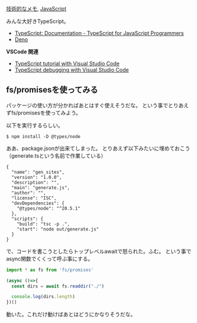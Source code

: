 [技術的なメモ](%E6%8A%80%E8%A1%93%E7%9A%84%E3%81%AA%E3%83%A1%E3%83%A2), [JavaScript](JavaScript)

みんな大好きTypeScript。

- [TypeScript: Documentation - TypeScript for JavaScript Programmers](https://www.typescriptlang.org/docs/handbook/typescript-in-5-minutes.html)
- [Deno](Deno)

**VSCode 関連**

- [TypeScript tutorial with Visual Studio Code](https://code.visualstudio.com/docs/typescript/typescript-tutorial)
- [TypeScript debugging with Visual Studio Code](https://code.visualstudio.com/docs/typescript/typescript-debugging)

## fs/promisesを使ってみる

パッケージの使い方が分かればあとはすぐ使えそうだな。
という事でとりあえずfs/promisesを使ってみよう。

以下を実行するらしい。

```
$ npm install -D @types/node
```

ああ、package.jsonが出来てしまった。
とりあえず以下みたいに埋めておこう（generate.tsという名前で作業している）

```
{
  "name": "gen_sites",
  "version": "1.0.0",
  "description": "",
  "main": "generate.js",
  "author": "",
  "license": "ISC",
  "devDependencies": {
    "@types/node": "^20.5.1"
  },
  "scripts": {
    "build": "tsc -p .",
    "start": "node out/generate.js"
  }
}
```

で、コードを書こうとしたらトップレベルawaitで怒られた。ふむ。
という事でasync関数でくくって呼ぶ事にする。

```typescript
import * as fs from 'fs/promises'

(async ()=>{
  const dirs = await fs.readdir("./")

  console.log(dirs.length)
})()
```

動いた。これだけ動けばあとはどうにかなりそうだな。